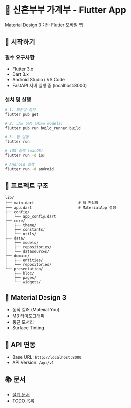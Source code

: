 # 💑 신혼부부 가계부 - Flutter App

Material Design 3 기반 Flutter 모바일 앱

## 🚀 시작하기

### 필수 요구사항
- Flutter 3.x
- Dart 3.x
- Android Studio / VS Code
- FastAPI 서버 실행 중 (localhost:8000)

### 설치 및 실행

```bash
# 1. 의존성 설치
flutter pub get

# 2. 코드 생성 (Hive models)
flutter pub run build_runner build

# 3. 앱 실행
flutter run

# iOS 실행 (macOS)
flutter run -d ios

# Android 실행
flutter run -d android
```

## 📁 프로젝트 구조

```
lib/
├── main.dart                    # 앱 진입점
├── app.dart                     # MaterialApp 설정
├── config/
│   └── app_config.dart
├── core/
│   ├── theme/
│   ├── constants/
│   └── utils/
├── data/
│   ├── models/
│   ├── repositories/
│   └── datasources/
├── domain/
│   ├── entities/
│   └── repositories/
└── presentation/
    ├── bloc/
    ├── pages/
    └── widgets/
```

## 🎨 Material Design 3

- 동적 컬러 (Material You)
- M3 타이포그래피
- 둥근 모서리
- Surface Tinting

## 🔗 API 연동

- Base URL: `http://localhost:8000`
- API Version: `/api/v1`

## 📚 문서

- [설계 문서](../DESIGN_FLUTTER.md)
- [TODO 목록](../TODO-ANDROID.md)

